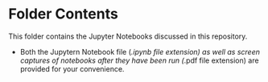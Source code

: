 # Folder Contents
This folder contains the Jupyter Notebooks discussed in this repository.
* Both the Jupytern Notebook file (*.ipynb file extension) as well as screen captures of notebooks after they have been run (*.pdf file extension) are provided for your convenience.
